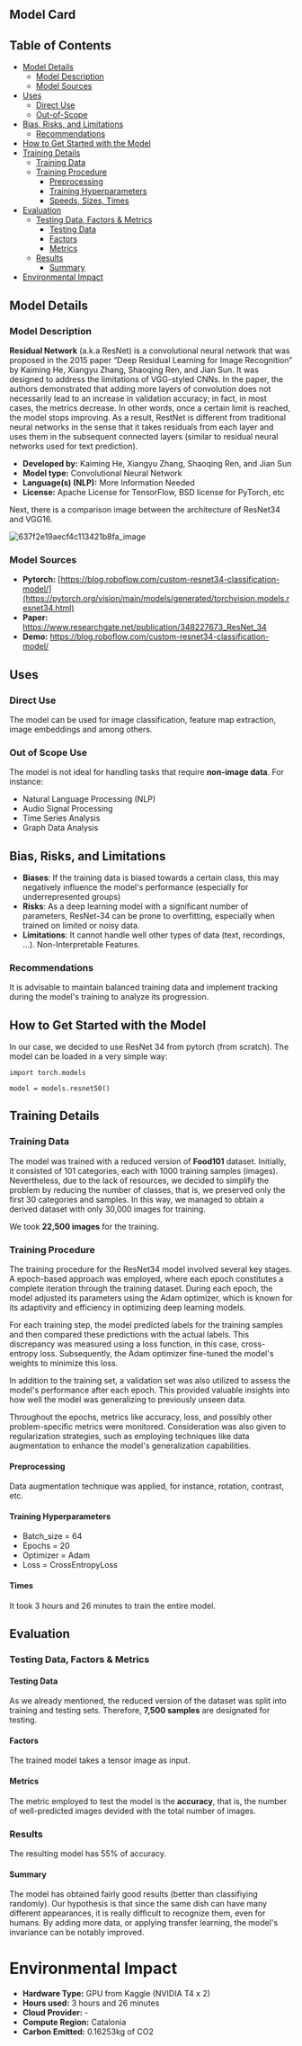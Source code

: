 ## Model Card

## Table of Contents
- [Model Details](#model-details)
    - [Model Description](#model-description)
    - [Model Sources](#model-sources)
- [Uses](#uses)
    - [Direct Use](#direct-use)
    - [Out-of-Scope](#out-of-scope)
- [Bias, Risks, and Limitations](#bias-risks-and-limitations)
    - [Recommendations](#recommendations)
- [How to Get Started with the Model](#how-to-get-started-with-the-model)
- [Training Details](#training-details)
    - [Training Data](#training-data)
    - [Training Procedure](#training-procedure)
        - [Preprocessing](#preprocessing)
        - [Training Hyperparameters](#training-hyperparameters)
        - [Speeds, Sizes, Times](#speeds-sizes-times)
- [Evaluation](#evaluation)
    - [Testing Data, Factors & Metrics](#testing-data-factors-&-metrics)
        - [Testing Data](#testing-data)
        - [Factors](#factors)
        - [Metrics](#metrics)
    - [Results](#results)
        - [Summary](#summary)
- [Environmental Impact](#environmental-impact)

## Model Details

### Model Description
**Residual Network** (a.k.a ResNet) is a convolutional neural network that was proposed in the 2015 paper “Deep Residual Learning for Image Recognition” by Kaiming He, Xiangyu Zhang, Shaoqing Ren, and Jian Sun. It was designed to address the limitations of VGG-styled CNNs. In the paper, the authors demonstrated that adding more layers of convolution does not necessarily lead to an increase in validation accuracy; in fact, in most cases, the metrics decrease. In other words, once a certain limit is reached, the model stops improving. As a result, RestNet is different from traditional neural networks in the sense that it takes residuals from each layer and uses them in the subsequent connected layers (similar to residual neural networks used for text prediction).

- **Developed by:** Kaiming He, Xiangyu Zhang, Shaoqing Ren, and Jian Sun
- **Model type:** Convolutional Neural Network
- **Language(s) (NLP):** More Information Needed
- **License:** Apache License for TensorFlow, BSD license for PyTorch, etc

Next, there is a comparison image between the architecture of ResNet34 and VGG16.

![637f2e19aecf4c113421b8fa_image](https://github.com/MLOps-essi-upc/taed2-Food_Classification/assets/117642488/7095ab81-a3ff-4976-9518-2902b7edc4c9)

### Model Sources
- **Pytorch:** [https://blog.roboflow.com/custom-resnet34-classification-model/](https://pytorch.org/vision/main/models/generated/torchvision.models.resnet34.html)
- **Paper:** https://www.researchgate.net/publication/348227673_ResNet_34
- **Demo:** https://blog.roboflow.com/custom-resnet34-classification-model/

## Uses
### Direct Use
The model can be used for image classification, feature map extraction, image embeddings and among others.
### Out of Scope Use
The model is not ideal for handling tasks that require **non-image data**. For instance:
- Natural Language Processing (NLP)
- Audio Signal Processing
- Time Series Analysis
- Graph Data Analysis

## Bias, Risks, and Limitations
- **Biases**: If the training data is biased towards a certain class, this may negatively influence the model's performance (especially for underrepresented groups)
- **Risks**: As a deep learning model with a significant number of parameters, ResNet-34 can be prone to overfitting, especially when trained on limited or noisy data.
- **Limitations**: It cannot handle well other types of data (text, recordings, ...). Non-Interpretable Features.
### Recommendations
It is advisable to maintain balanced training data and implement tracking during the model's training to analyze its progression.

## How to Get Started with the Model
In our case, we decided to use ResNet 34 from pytorch (from scratch). The model can be loaded in a very simple way:

`import torch.models`

`model = models.resnet50()`


## Training Details

### Training Data
The model was trained with a reduced version of **Food101** dataset. Initially, it consisted of 101 categories, each with 1000 training samples (images). Nevertheless, due to the lack of resources, we decided to simplify the problem by reducing the number of classes, that is, we preserved only the first 30 categories and samples. In this way, we managed to obtain a derived dataset with only 30,000 images for training.

We took **22,500 images** for the training.

### Training Procedure
The training procedure for the ResNet34 model involved several key stages. A epoch-based approach was employed, where each epoch constitutes a complete iteration through the training dataset. During each epoch, the model adjusted its parameters using the Adam optimizer, which is known for its adaptivity and efficiency in optimizing deep learning models.

For each training step, the model predicted labels for the training samples and then compared these predictions with the actual labels. This discrepancy was measured using a loss function, in this case, cross-entropy loss. Subsequently, the Adam optimizer fine-tuned the model's weights to minimize this loss.

In addition to the training set, a validation set was also utilized to assess the model's performance after each epoch. This provided valuable insights into how well the model was generalizing to previously unseen data.

Throughout the epochs, metrics like accuracy, loss, and possibly other problem-specific metrics were monitored. Consideration was also given to regularization strategies, such as employing techniques like data augmentation to enhance the model's generalization capabilities.

#### Preprocessing
Data augmentation technique was applied, for instance, rotation, contrast, etc.

#### Training Hyperparameters
- Batch_size = 64
- Epochs = 20
- Optimizer = Adam
- Loss = CrossEntropyLoss
#### Times
It took 3 hours and 26 minutes to train the entire model.

## Evaluation
### Testing Data, Factors & Metrics
#### Testing Data
As we already mentioned, the reduced version of the dataset was split into training and testing sets. Therefore, **7,500 samples** are designated for testing.
#### Factors
The trained model takes a tensor image as input.
#### Metrics
The metric employed to test the model is the **accuracy**, that is, the number of well-predicted images devided with the total number of images.

### Results
The resulting model has 55% of accuracy.

#### Summary
The model has obtained fairly good results (better than classifiying randomly). Our hypothesis is that since the same dish can have many different appearances, it is really difficult to recognize them, even for humans. By adding more data, or applying transfer learning, the model's invariance can be notably improved.

# Environmental Impact
- **Hardware Type:** GPU from Kaggle (NVIDIA T4 x 2)
- **Hours used:** 3 hours and 26 minutes
- **Cloud Provider:** -
- **Compute Region:** Catalonia
- **Carbon Emitted:** 0.16253kg of CO2
